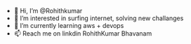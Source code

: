 - 👋 Hi, I’m @Rohithkumar
- 👀 I’m interested in surfing internet, solving new challanges
- 🌱 I’m currently learning aws + devops
- 📫 Reach me on linkdin RohithKumar Bhavanam

<!---
Solving new challanges gives me kick ass mood
--->
